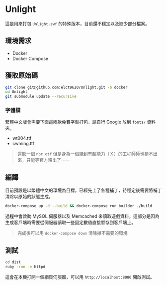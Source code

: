 Unlight
===

這是用來打包 `Unlight.swf` 的特殊版本，目前還不穩定以及缺少部分檔案。

## 環境需求

* Docker
* Docker Compose

## 獲取原始碼

```bash
git clone git@github.com:elct9620/Unlight.git -b docker
cd Unlight
git submodule update --recursive
```

### 字體檔

繁體中文版會需要下面這兩款免費字型打包，請自行 Google 放到 `fonts/` 資料夾。

* wt004.ttf
* cwming.ttf

> 還缺一個 `nbr.otf` 但是身為一個練到有超能力（Ｘ）的工程師師也猜不出來，只能等官方釋出了⋯⋯

## 編譯

目前預設是以繁體中文的環境為目標，已經先上了各種補丁，待穩定後需要將補丁清除以原始的狀態生成。

```bash
docker-compose up -d --build && docker-compose run builder ./build
```

過程中會啟動 MySQL 伺服器以及 Memcached 來讀取遊戲資料，這部分是因為生成客戶端時需要從伺服器讀取一些固定數值直接暫存到客戶端上。

> 完成後可以用 `docker-compose down` 清除掉不需要的環境

## 測試

```bash
cd dist
ruby -run -e httpd
```

這會在本機打開一個網頁伺服器，可以用 `http://localhost:8080` 開啟測試。
